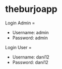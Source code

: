 # theburjoapp
 
Login Admin = 
* Username: admin
* Password: admin

Login User =
* Username: dani12
* Password: dani12